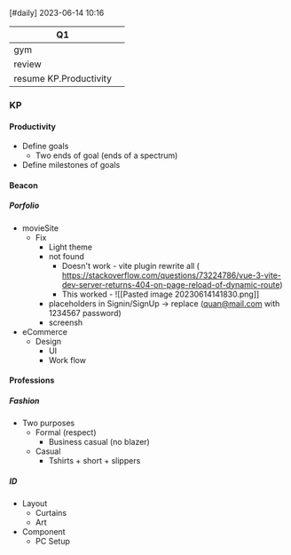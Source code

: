 [#daily]
2023-06-14
10:16


| Q1                     |     |
| ---------------------- | --- |
| gym                    |     |
| review                 |     |
| resume KP.Productivity |     |

### KP
#### Productivity
- Define goals
	- Two ends of goal (ends of a spectrum)
- Define milestones of goals
#### Beacon
##### Porfolio
- movieSite
	- Fix
		- Light theme
		- not found 
			- Doesn't work -  vite plugin rewrite all ( https://stackoverflow.com/questions/73224786/vue-3-vite-dev-server-returns-404-on-page-reload-of-dynamic-route) 
			- This worked - ![[Pasted image 20230614141830.png]]
		- placeholders in Signin/SignUp -> replace (quan@mail.com with 1234567 password)
		- screensh
- eCommerce
	- Design 
		- UI
		- Work flow

#### Professions
##### Fashion
- Two purposes  
	- Formal (respect)
		- Business casual (no blazer)
	- Casual
		- Tshirts + short + slippers
##### ID
- Layout
	- Curtains
	- Art
- Component
	- PC Setup

